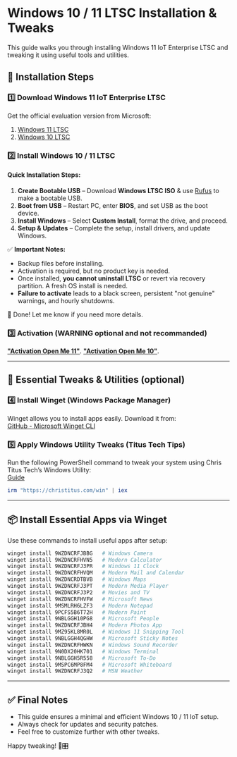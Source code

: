 
# Windows 10 / 11 LTSC Installation & Tweaks

This guide walks you through installing Windows 11 IoT Enterprise LTSC and tweaking it using useful tools and utilities.

## 🚀 Installation Steps

### 1️⃣ Download Windows 11 IoT Enterprise LTSC  
Get the official evaluation version from Microsoft:  
1. [Windows 11 LTSC](https://www.microsoft.com/en-us/evalcenter/download-windows-11-iot-enterprise-ltsc-eval)
2. [Windows 10 LTSC](https://www.microsoft.com/en-us/evalcenter/download-windows-10-enterprise)


### 2️⃣ Install Windows 10 / 11 LTSC  

#### **Quick Installation Steps:**  
1. **Create Bootable USB** – Download **Windows LTSC ISO** & use [Rufus](https://rufus.ie/en/) to make a bootable USB.  
2. **Boot from USB** – Restart PC, enter **BIOS**, and set USB as the boot device.  
3. **Install Windows** – Select **Custom Install**, format the drive, and proceed.  
4. **Setup & Updates** – Complete the setup, install drivers, and update Windows.  

✅ **Important Notes:**  
- Backup files before installing.  
- Activation is required, but no product key is needed.  
- Once installed, **you cannot uninstall LTSC** or revert via recovery partition. A fresh OS install is needed.  
- **Failure to activate** leads to a black screen, persistent "not genuine" warnings, and hourly shutdowns.  

🚀 Done! Let me know if you need more details.

### 3️⃣ Activation  (**WARNING** optional and not recommanded)
[**"Activation Open Me 11"**](https://github.com/Harjinder4/Lightest-Windows/blob/main/LTSC%20ACTIVATION11.zip).
[**"Activation Open Me 10"**](https://github.com/Harjinder4/Lightest-Windows/blob/main/LTSC%20ACTIVATION10.zip).

---

## 🔧 Essential Tweaks & Utilities (optional)

### 4️⃣ Install Winget (Windows Package Manager)  
Winget allows you to install apps easily. Download it from:  
[GitHub - Microsoft Winget CLI](https://github.com/microsoft/winget-cli)

### 5️⃣ Apply Windows Utility Tweaks (Titus Tech Tips)  
Run the following PowerShell command to tweak your system using Chris Titus Tech’s Windows Utility:  
[Guide](https://github.com/ChrisTitusTech/winutil?tab=readme-ov-file#chris-titus-techs-windows-utility)

```powershell
irm "https://christitus.com/win" | iex
```

---

## 📦 Install Essential Apps via Winget  
Use these commands to install useful apps after setup:

```powershell
winget install 9WZDNCRFJBBG   # Windows Camera
winget install 9WZDNCRFHVN5   # Modern Calculator
winget install 9WZDNCRFJ3PR   # Windows 11 Clock
winget install 9WZDNCRFHVQM   # Modern Mail and Calendar
winget install 9WZDNCRDTBVB   # Windows Maps
winget install 9WZDNCRFJ3PT   # Modern Media Player
winget install 9WZDNCRFJ3P2   # Movies and TV
winget install 9WZDNCRFHVFW   # Microsoft News
winget install 9MSMLRH6LZF3   # Modern Notepad
winget install 9PCFS5B6T72H   # Modern Paint
winget install 9NBLGGH10PG8   # Microsoft People
winget install 9WZDNCRFJBH4   # Modern Photos App
winget install 9MZ95KL8MR0L   # Windows 11 Snipping Tool
winget install 9NBLGGH4QGHW   # Microsoft Sticky Notes
winget install 9WZDNCRFHWKN   # Windows Sound Recorder
winget install 9N0DX20HK701   # Windows Terminal
winget install 9NBLGGH5R558   # Microsoft To-Do
winget install 9MSPC6MP8FM4   # Microsoft Whiteboard
winget install 9WZDNCRFJ3Q2   # MSN Weather
```

---

## ✅ Final Notes  
- This guide ensures a minimal and efficient Windows 10 / 11 IoT setup.  
- Always check for updates and security patches.  
- Feel free to customize further with other tweaks.  

Happy tweaking! 🚀🎛️
